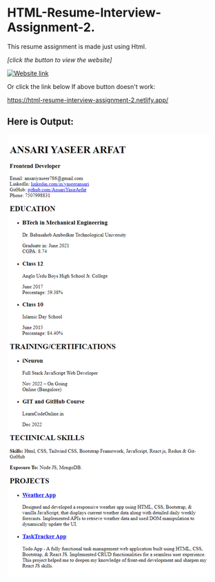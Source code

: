 # HTML-Resume-Interview-Assignment-2.

This resume assignment is made just using Html.

_[click the button to view the website]_

[![Website link](https://img.shields.io/badge/Website-Link-green)](https://html-resume-interview-assignment-2.netlify.app/)

Or click the link below If above button doesn't work:

https://html-resume-interview-assignment-2.netlify.app/

## Here is Output:

![output](./output.png)
